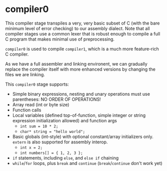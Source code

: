 # compiler0

This compiler stage transpiles a very, very basic subset of C (with the bare minimum level of error checking)
to our assembly dialect. Note that all compiler stages use a common lexer that is robust enough to compile a full
C program that makes minimal use of preprocessing.

`compiler0` is used to compile `compiler1`, which is a much more feature-rich C compiler.

As we have a full assembler and linking environent, we can gradually replace the compiler itself with more
enhanced versions by changing the files we are linking.

This `compiler0` stage supports:

 * Simple binary expressions, nesting and unary operations must use parentheses: NO ORDER OF OPERATIONS!
 * Array read (int or byte size)
 * Function calls
 * Local variables (defined top-of-function, simple integer or string expression initialization allowed) and function args
    * `int sum = 10 * 2;`
    * `char* string = "hello world";`
 * Basic globals (int-style) with optional constant/array initializers only. `extern` is also supported for assembly interop.
    * `int x = 2;`
    * `int numbers[] = { 1, 2, 3 };`
 * `if` statements, including `else`, and `else if` chaining
 * `while`/`for` loops, plus `break` and `continue` (`break`/`continue` don't work yet)
